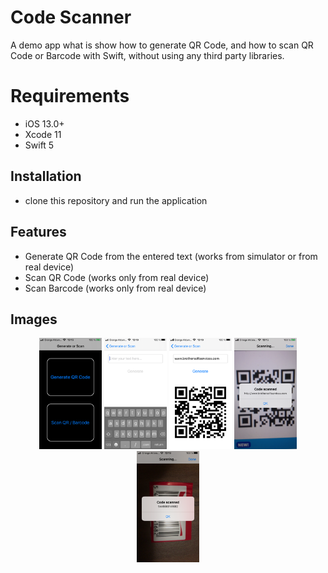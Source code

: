 # Code Scanner

A demo app what is show how to generate QR Code, and how to scan QR Code or Barcode with Swift, without using any third party libraries.

# Requirements

- iOS 13.0+
- Xcode 11
- Swift 5

## Installation
- clone this repository and run the application

## Features
- Generate QR Code from the entered text (works from simulator or from real device)
- Scan QR Code (works only from real device)
- Scan Barcode (works only from real device)

## Images

<div align="center">
    <img src="/Images/1.PNG" width="100px"</img> 
    <img src="/Images/2.PNG" width="100px"</img> 
    <img src="/Images/3.PNG" width="100px"</img> 
    <img src="/Images/4.PNG" width="100px"</img>
    <img src="/Images/5.PNG" width="100px"</img>
</div>
